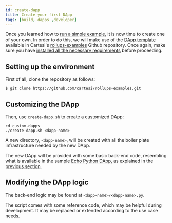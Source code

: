 ```yaml
---
id: create-dapp
title: Create your first DApp
tags: [build, dapps ,developer]
---
```


Once you learned how to [run a simple example](../build-dapps/run-dapp.md), it is now time to create one of your own. In order to do this, we will make use of the [DApp template](https://github.com/cartesi/rollups-examples/blob/main/custom-dapps/README.md) available in Cartesi's [rollups-examples](https://github.com/cartesi/rollups-examples) Github repository. Once again, make sure you have [installed all the necessary requirements](../build-dapps/requirements.md) before proceeding.

## Setting up the environment

First of all, clone the repository as follows:

```shell
$ git clone https://github.com/cartesi/rollups-examples.git
```

## Customizing the DApp

Then, use `create-dapp.sh` to create a customized DApp:

```shell
cd custom-dapps
./create-dapp.sh <dapp-name>
```

A new directory, `<dapp-name>`, will be created with all the boiler plate infrastructure needed by the new DApp.

The new DApp will be provided with some basic back-end code, resembling what is available in the sample [Echo Python DApp](https://github.com/cartesi/rollups-examples/tree/main/echo-python), as explained in the [previous section](../build-dapps/run-dapp.md).

## Modifying the DApp logic

The back-end logic may be found at `<dapp-name>/<dapp-name>.py`.

The script comes with some reference code, which may be helpful during development.
It may be replaced or extended according to the use case needs.
